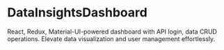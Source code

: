 # DataInsightsDashboard
React, Redux, Material-UI-powered dashboard with API login, data CRUD operations. Elevate data visualization and user management effortlessly.
